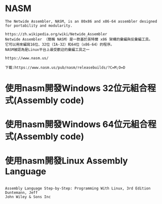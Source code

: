 # NASM
```
The Netwide Assembler, NASM, is an 80x86 and x86-64 assembler designed for portability and modularity.

https://zh.wikipedia.org/wiki/Netwide_Assembler
Netwide Assembler （簡稱 NASM）是一款基於英特爾 x86 架構的彙編與反彙編工具。
它可以用來編寫16位、32位（IA-32）和64位（x86-64）的程序。 
NASM被認為是Linux平台上最受歡迎的彙編工具之一

https://www.nasm.us/

下載:https://www.nasm.us/pub/nasm/releasebuilds/?C=M;O=D
```
# 使用nasm開發Windows 32位元組合程式(Assembly code)

# 使用nasm開發Windows 64位元組合程式(Assembly code)

# 使用nasm開發Linux Assembly Language
```

Assembly Language Step-by-Step: Programming With Linux, 3rd Edition
Duntemann, Jeff
John Wiley & Sons Inc

```
